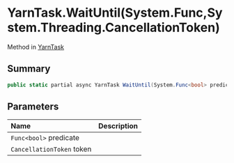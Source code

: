 # YarnTask.WaitUntil(System.Func<bool>,System.Threading.CancellationToken)

Method in [YarnTask](/docs/api/csharp/yarn.unity.yarntask-1.md)

## Summary



```csharp
public static partial async YarnTask WaitUntil(System.Func<bool> predicate, System.Threading.CancellationToken token)
```

## Parameters

|Name|Description|
|:---|:---|
|`Func<bool>` predicate||
|`CancellationToken` token||

